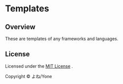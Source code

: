 # Templates

## Overview

These are templates of any frameworks and languages.

## License

Licensed under the [MIT License](./LICENSE) .

Copyright &copy; よね/Yone

